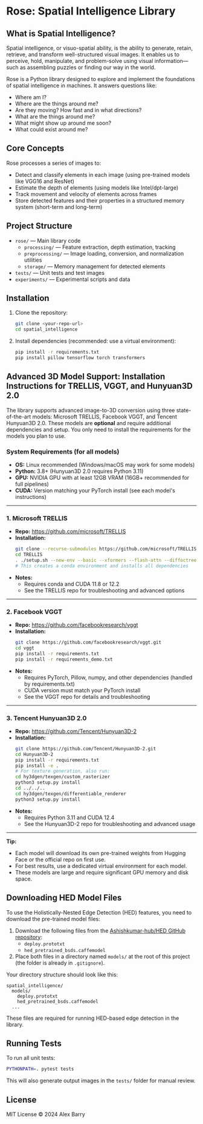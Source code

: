 # Rose: Spatial Intelligence Library

## What is Spatial Intelligence?
Spatial intelligence, or visuo-spatial ability, is the ability to generate, retain, retrieve, and transform well-structured visual images. It enables us to perceive, hold, manipulate, and problem-solve using visual information—such as assembling puzzles or finding our way in the world.

Rose is a Python library designed to explore and implement the foundations of spatial intelligence in machines. It answers questions like:
- Where am I?
- Where are the things around me?
- Are they moving? How fast and in what directions?
- What are the things around me?
- What might show up around me soon?
- What could exist around me?

## Core Concepts
Rose processes a series of images to:
- Detect and classify elements in each image (using pre-trained models like VGG16 and ResNet)
- Estimate the depth of elements (using models like Intel/dpt-large)
- Track movement and velocity of elements across frames
- Store detected features and their properties in a structured memory system (short-term and long-term)

## Project Structure
- `rose/` — Main library code
  - `processing/` — Feature extraction, depth estimation, tracking
  - `preprocessing/` — Image loading, conversion, and normalization utilities
  - `storage/` — Memory management for detected elements
- `tests/` — Unit tests and test images
- `experiments/` — Experimental scripts and data

## Installation
1. Clone the repository:
   ```bash
   git clone <your-repo-url>
   cd spatial_intelligence
   ```
2. Install dependencies (recommended: use a virtual environment):
   ```bash
   pip install -r requirements.txt
   pip install pillow tensorflow torch transformers
   ```

## Advanced 3D Model Support: Installation Instructions for TRELLIS, VGGT, and Hunyuan3D 2.0

The library supports advanced image-to-3D conversion using three state-of-the-art models: Microsoft TRELLIS, Facebook VGGT, and Tencent Hunyuan3D 2.0. These models are **optional** and require additional dependencies and setup. You only need to install the requirements for the models you plan to use.

### System Requirements (for all models)
- **OS:** Linux recommended (Windows/macOS may work for some models)
- **Python:** 3.8+ (Hunyuan3D 2.0 requires Python 3.11)
- **GPU:** NVIDIA GPU with at least 12GB VRAM (16GB+ recommended for full pipelines)
- **CUDA:** Version matching your PyTorch install (see each model's instructions)

---

### 1. Microsoft TRELLIS
- **Repo:** https://github.com/microsoft/TRELLIS
- **Installation:**
  ```bash
  git clone --recurse-submodules https://github.com/microsoft/TRELLIS.git
  cd TRELLIS
  . ./setup.sh --new-env --basic --xformers --flash-attn --diffoctreerast --spconv --mipgaussian --kaolin --nvdiffrast
  # This creates a conda environment and installs all dependencies
  ```
- **Notes:**
  - Requires conda and CUDA 11.8 or 12.2
  - See the TRELLIS repo for troubleshooting and advanced options

---

### 2. Facebook VGGT
- **Repo:** https://github.com/facebookresearch/vggt
- **Installation:**
  ```bash
  git clone https://github.com/facebookresearch/vggt.git
  cd vggt
  pip install -r requirements.txt
  pip install -r requirements_demo.txt
  ```
- **Notes:**
  - Requires PyTorch, Pillow, numpy, and other dependencies (handled by requirements.txt)
  - CUDA version must match your PyTorch install
  - See the VGGT repo for details and troubleshooting

---

### 3. Tencent Hunyuan3D 2.0
- **Repo:** https://github.com/Tencent/Hunyuan3D-2
- **Installation:**
  ```bash
  git clone https://github.com/Tencent/Hunyuan3D-2.git
  cd Hunyuan3D-2
  pip install -r requirements.txt
  pip install -e .
  # For texture generation, also run:
  cd hy3dgen/texgen/custom_rasterizer
  python3 setup.py install
  cd ../../..
  cd hy3dgen/texgen/differentiable_renderer
  python3 setup.py install
  ```
- **Notes:**
  - Requires Python 3.11 and CUDA 12.4
  - See the Hunyuan3D-2 repo for troubleshooting and advanced usage

---

**Tip:**
- Each model will download its own pre-trained weights from Hugging Face or the official repo on first use.
- For best results, use a dedicated virtual environment for each model.
- These models are large and require significant GPU memory and disk space.

## Downloading HED Model Files

To use the Holistically-Nested Edge Detection (HED) features, you need to download the pre-trained model files:

1. Download the following files from the [Ashishkumar-hub/HED GitHub repository](https://github.com/Ashishkumar-hub/HED/tree/main):
   - `deploy.prototxt`
   - `hed_pretrained_bsds.caffemodel`
2. Place both files in a directory named `models/` at the root of this project (the folder is already in `.gitignore`).

Your directory structure should look like this:
```
spatial_intelligence/
  models/
    deploy.prototxt
    hed_pretrained_bsds.caffemodel
  ...
```

These files are required for running HED-based edge detection in the library.

## Running Tests
To run all unit tests:
```bash
PYTHONPATH=. pytest tests
```

This will also generate output images in the `tests/` folder for manual review.

## License
MIT License © 2024 Alex Barry